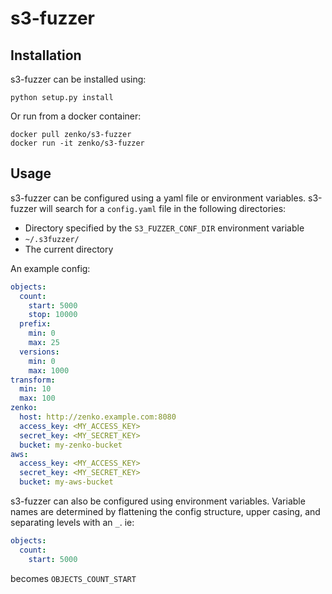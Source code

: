 # s3-fuzzer

## Installation
s3-fuzzer can be installed using:

```
python setup.py install
```

Or run from a docker container:

```
docker pull zenko/s3-fuzzer
docker run -it zenko/s3-fuzzer
```

## Usage

s3-fuzzer can be configured using a yaml file or environment variables.
s3-fuzzer will search for a `config.yaml` file in the following directories:
* Directory specified by the `S3_FUZZER_CONF_DIR` environment variable
* `~/.s3fuzzer/`
* The current directory

An example config:
```yaml
objects:
  count:
    start: 5000
    stop: 10000
  prefix:
    min: 0
    max: 25
  versions:
    min: 0
    max: 1000
transform:
  min: 10
  max: 100
zenko:
  host: http://zenko.example.com:8080
  access_key: <MY_ACCESS_KEY>
  secret_key: <MY_SECRET_KEY>
  bucket: my-zenko-bucket
aws:
  access_key: <MY_ACCESS_KEY>
  secret_key: <MY_SECRET_KEY>
  bucket: my-aws-bucket
```

s3-fuzzer can also be configured using environment variables. Variable names are determined by flattening the config structure, upper casing, and separating levels with an `_`.
ie:

```yaml
objects:
  count:
    start: 5000
```
becomes `OBJECTS_COUNT_START`
